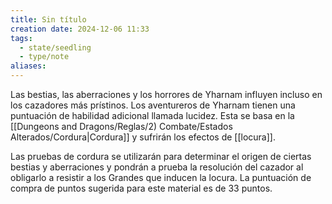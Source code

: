 ```yaml
---
title: Sin título
creation date: 2024-12-06 11:33
tags:
  - state/seedling
  - type/note
aliases:
---
```


 Las bestias, las aberraciones y los horrores de Yharnam influyen incluso en los cazadores más prístinos. Los aventureros de Yharnam tienen una puntuación de habilidad adicional llamada lucidez. Esta se basa en la [[Dungeons and Dragons/Reglas/2) Combate/Estados Alterados/Cordura|Cordura]] y sufrirán los efectos de [[locura]]. 
 
 Las pruebas de cordura se utilizarán para determinar el origen de ciertas bestias y aberraciones y pondrán a prueba la resolución del cazador al obligarlo a resistir a los Grandes que inducen la locura. La puntuación de compra de puntos sugerida para este material es de 33 puntos.